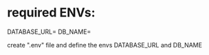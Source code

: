 # required ENVs:

DATABASE_URL=<mongodb database url>
DB_NAME=<database name>

create ".env" file and define the envs DATABASE_URL and DB_NAME